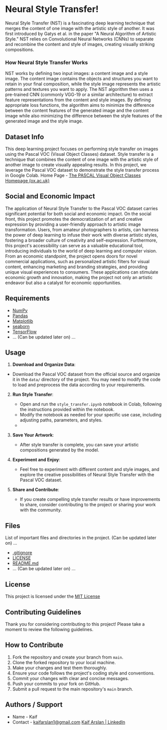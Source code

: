 # Neural Style Transfer!


Neural Style Transfer (NST) is a fascinating deep learning technique that merges the content of one image with the artistic style of another. It was first introduced by Gatys et al. in the paper "A Neural Algorithm of Artistic Style." NST relies on Convolutional Neural Networks (CNNs) to separate and recombine the content and style of images, creating visually striking compositions. 

### How Neural Style Transfer Works 

NST works by defining two input images: a content image and a style image. The content image contains the objects and structures you want to retain in your final composition, while the style image represents the artistic patterns and textures you want to apply. The NST algorithm then uses a pre-trained CNN (commonly VGG-19 or a similar architecture) to extract feature representations from the content and style images. By defining appropriate loss functions, the algorithm aims to minimize the difference between the content features of the generated image and the content image while also minimizing the difference between the style features of the generated image and the style image.

## Dataset Info
This deep learning project focuses on performing style transfer on images using the Pascal VOC (Visual Object Classes) dataset. Style transfer is a technique that combines the content of one image with the artistic style of another image to create visually appealing results. In this project, we leverage the Pascal VOC dataset to demonstrate the style transfer process in Google Colab.
Home Page - [The PASCAL Visual Object Classes Homepage (ox.ac.uk)](http://host.robots.ox.ac.uk/pascal/VOC/)
## Social and Economic Impact

The application of Neural Style Transfer to the Pascal VOC dataset carries significant potential for both social and economic impact. On the social front, this project promotes the democratization of art and creative expression by providing a user-friendly approach to artistic image transformation. Users, from amateur photographers to artists, can harness the power of deep learning to infuse their work with diverse artistic styles, fostering a broader culture of creativity and self-expression. Furthermore, this project's accessibility can serve as a valuable educational tool, introducing individuals to the world of deep learning and computer vision. From an economic standpoint, the project opens doors for novel commercial applications, such as personalized artistic filters for visual content, enhancing marketing and branding strategies, and providing unique visual experiences to consumers. These applications can stimulate economic growth and innovation, making the project not only an artistic endeavor but also a catalyst for economic opportunities.

## Requirements

- [NumPy](https://numpy.org/)
- [Pandas](https://pandas.pydata.org/)
- [Matplotlib](https://matplotlib.org/)
- [seaborn](https://seaborn.pydata.org/)
- [TensorFlow](https://www.tensorflow.org/)
- ...  (Can be updated later on) ...

## Usage 
1.  **Download and Organize Data**:
    
 - Download the Pascal VOC dataset from the official source and organize it in the `data/` directory of the project. You may need to modify the code to load and preprocess the data according to your requirements.
 
2.  **Run Style Transfer**:
    
    -   Open and run the `style_transfer.ipynb` notebook in Colab, following the instructions provided within the notebook.
    -   Modify the notebook as needed for your specific use case, including adjusting paths, parameters, and styles.
    - 
3. **Save Your Artwork**:
    
    -   After style transfer is complete, you can save your artistic compositions generated by the model.
4.  **Experiment and Enjoy**:
    
    -   Feel free to experiment with different content and style images, and explore the creative possibilities of Neural Style Transfer with the Pascal VOC dataset.
5.  **Share and Contribute**:
    
    -   If you create compelling style transfer results or have improvements to share, consider contributing to the project or sharing your work with the community.
## Files

List of important files and directories in the project. (Can be updated later on) ...

- [.gitignore](https://github.com/MegaCreater/Navarambhah/blob/main/name-of-your-project/.gitignore)
- [LICENSE](https://github.com/MegaCreater/Navarambhah/blob/main/name-of-your-project/LICENSE)
- [README.md](https://github.com/MegaCreater/Navarambhah/blob/main/name-of-your-project/README.md)
- ...  (Can be updated later on) ...

## License

This project is licensed under the [MIT License](https://github.com/MegaCreater/Navarambhah/blob/main/accelerated-object-detection/LICENSE)



## Contributing Guidelines

Thank you for considering contributing to this project! Please take a moment to review the following guidelines.

## How to Contribute

1. Fork the repository and create your branch from `main`.
2. Clone the forked repository to your local machine.
3. Make your changes and test them thoroughly.
4. Ensure your code follows the project's coding style and conventions.
5. Commit your changes with clear and concise messages.
6. Push your commits to your fork on GitHub.
7. Submit a pull request to the main repository's `main` branch.

## Authors / Support 

- Name - Kaif 
- Contact - [kaifarslan1@gmail.com](kaifarslan1@gmail.com) 
[Kaif Arslan | LinkedIn](https://www.linkedin.com/in/kaifarslan/)
